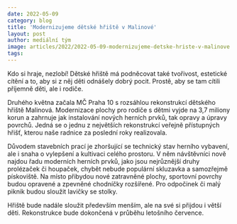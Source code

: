 ```yaml
---
date: 2022-05-09
category: blog
title: 'Modernizujeme dětské hřiště v Malinové'
layout: post
author: mediální tým
image: articles/2022/2022-05-09-modernizujeme-detske-hriste-v-malinove.jpg
tags:
---
```



Kdo si hraje, nezlobí! Dětské hřiště má podněcovat také tvořivost, estetické cítění a to, aby si z něj děti odnášely dobrý pocit. Prostě, aby se tam cítili příjemně děti, ale i rodiče.

Druhého května začala MČ Praha 10 s rozsáhlou rekonstrukcí dětského hřiště Malinová. Modernizace plochy pro rodiče s dětmi vyjde na 3,7 miliony korun a zahrnuje jak instalování nových herních prvků, tak opravy a úpravy povrchů. Jedná se o jednu z největších rekonstrukcí veřejně přístupných hřišť, kterou naše radnice za poslední roky realizovala.

Důvodem stavebních prací je zhoršující se technický stav herního vybavení, ale i snaha o vylepšení a kultivaci celého prostoru. V něm návštěvníci nově najdou řadu moderních herních prvků, jako jsou nejrůznější druhy prolézaček či houpaček, chybět nebude populární skluzavka a samozřejmě pískoviště. Na místo přibydou nové zatravněné plochy, sportovní povrchy budou opravené a zpevněné chodníčky rozšířené. Pro odpočinek či malý piknik budou sloužit lavičky se stolky.

Hřiště bude nadále sloužit především menším, ale na své si přijdou i větší děti. Rekonstrukce bude dokončená v průběhu letošního července.
